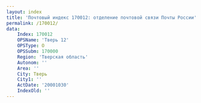 ```yaml
---
layout: index
title: 'Почтовый индекс 170012: отделение почтовой связи Почты России'
permalink: /170012/
data:
    Index: 170012
    OPSName: 'Тверь 12'
    OPSType: О
    OPSSubm: 170000
    Region: 'Тверская область'
    Autonom: ''
    Area: ''
    City: Тверь
    City1: ''
    ActDate: '20001030'
    IndexOld: ''
---
```


